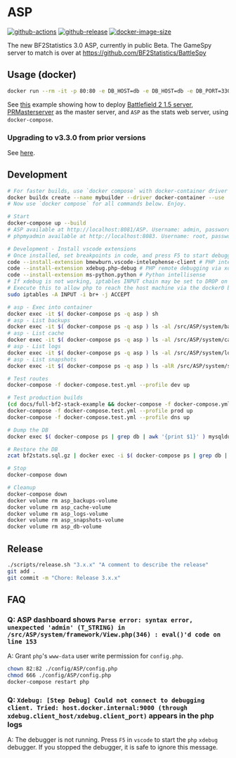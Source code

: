 # ASP

[![github-actions](https://github.com/startersclan/asp/workflows/ci-master-pr/badge.svg)](https://github.com/startersclan/asp/actions)
[![github-release](https://img.shields.io/github/v/release/startersclan/asp?style=flat-square)](https://github.com/startersclan/asp/releases/)
[![docker-image-size](https://img.shields.io/docker/image-size/startersclan/bf2stats/master?label=asp)](https://hub.docker.com/r/startersclan/asp)

The new BF2Statistics 3.0 ASP, currently in public Beta. The GameSpy server to match is over at https://github.com/BF2Statistics/BattleSpy

## Usage (docker)

```sh
docker run --rm -it -p 80:80 -e DB_HOST=db -e DB_HOST=db -e DB_PORT=3306 -e DB_NAME=bf2stats -e DB_USER=admin -e DB_PASS=admin startersclan/asp:3.3.0
```

See [this](docs/full-bf2-stack-example) example showing how to deploy [Battlefield 2 1.5 server](https://github.com/startersclan/docker-bf2), [PRMasterserver](https://github.com/startersclan/PRMasterServer) as the master server, and `ASP` as the stats web server, using `docker-compose`.

### Upgrading to v3.3.0 from prior versions

See [here](docs/upgrading-docker-images-to-3.3.md).

## Development

```sh
# For faster builds, use `docker compose` with docker-container driver instead of `docker-compose`
docker buildx create --name mybuilder --driver docker-container --use
# Now use `docker compose` for all commands below. Enjoy.

# Start
docker-compose up --build
# ASP available at http://localhost:8081/ASP. Username: admin, password admin. See ./config/ASP/config.php
# phpmyadmin available at http://localhost:8083. Username: root, password: ascent. See ./config/ASP/config.php config file

# Development - Install vscode extensions
# Once installed, set breakpoints in code, and press F5 to start debugging.
code --install-extension bmewburn.vscode-intelephense-client # PHP intellisense
code --install-extension xdebug.php-debug # PHP remote debugging via xdebug
code --install-extension ms-python.python # Python intellisense
# If xdebug is not working, iptables INPUT chain may be set to DROP on the docker bridge.
# Execute this to allow php to reach the host machine via the docker0 bridge
sudo iptables -A INPUT -i br+ -j ACCEPT

# asp - Exec into container
docker exec -it $( docker-compose ps -q asp ) sh
# asp - List backups
docker exec -it $( docker-compose ps -q asp ) ls -al /src/ASP/system/backups
# asp - List cache
docker exec -it $( docker-compose ps -q asp ) ls -al /src/ASP/system/cache
# asp - List logs
docker exec -it $( docker-compose ps -q asp ) ls -al /src/ASP/system/logs
# asp - List snapshots
docker exec -it $( docker-compose ps -q asp ) ls -alR /src/ASP/system/snapshots/

# Test routes
docker-compose -f docker-compose.test.yml --profile dev up

# Test production builds
(cd docs/full-bf2-stack-example && docker-compose -f docker-compose.yml -f docker-compose.build.yml up --build)
docker-compose -f docker-compose.test.yml --profile prod up
docker-compose -f docker-compose.test.yml --profile dns up

# Dump the DB
docker exec $( docker-compose ps | grep db | awk '{print $1}' ) mysqldump -uroot -pascent bf2stats | gzip > bf2stats.sql.gz

# Restore the DB
zcat bf2stats.sql.gz | docker exec -i $( docker-compose ps | grep db | awk '{print $1}' ) mysql -uroot -pascent bf2stats

# Stop
docker-compose down

# Cleanup
docker-compose down
docker volume rm asp_backups-volume
docker volume rm asp_cache-volume
docker volume rm asp_logs-volume
docker volume rm asp_snapshots-volume
docker volume rm asp_db-volume
```

## Release

```sh
./scripts/release.sh "3.x.x" "A comment to describe the release"
git add .
git commit -m "Chore: Release 3.x.x"
```

## FAQ

### Q: ASP dashboard shows `Parse error: syntax error, unexpected 'admin' (T_STRING) in /src/ASP/system/framework/View.php(346) : eval()'d code on line 153`

A: Grant `php`'s `www-data` user write permission for `config.php`.

```sh
chown 82:82 ./config/ASP/config.php
chmod 666 ./config/ASP/config.php
docker-compose restart php
```

### Q: `Xdebug: [Step Debug] Could not connect to debugging client. Tried: host.docker.internal:9000 (through xdebug.client_host/xdebug.client_port)` appears in the php logs

A: The debugger is not running. Press `F5` in `vscode` to start the `php` `xdebug` debugger. If you stopped the debugger, it is safe to ignore this message.
